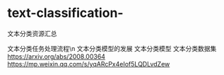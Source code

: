 # text-classification-
文本分类资源汇总

文本分类任务处理流程\n
文本分类模型的发展
文本分类模型
文本分类数据集
https://arxiv.org/abs/2008.00364
https://mp.weixin.qq.com/s/yqARcPx4eIof5LQDLvdZew


